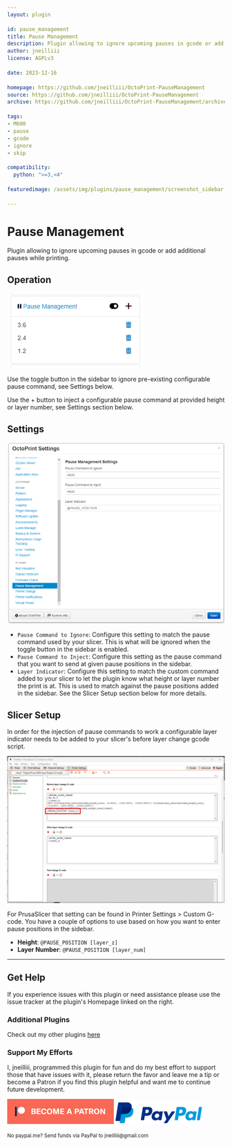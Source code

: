 ```yaml
---
layout: plugin

id: pause_management
title: Pause Management
description: Plugin allowing to ignore upcoming pauses in gcode or add additional pauses while printing.
author: jneilliii
license: AGPLv3

date: 2023-12-16

homepage: https://github.com/jneilliii/OctoPrint-PauseManagement
source: https://github.com/jneilliii/OctoPrint-PauseManagement
archive: https://github.com/jneilliii/OctoPrint-PauseManagement/archive/master.zip

tags:
- M600
- pause
- gcode
- ignore
- skip

compatibility:
  python: ">=3,<4"

featuredimage: /assets/img/plugins/pause_management/screenshot_sidebar.png

---
```


# Pause Management

Plugin allowing to ignore upcoming pauses in gcode or add additional pauses while printing.

## Operation

![sidebar screenshot](/assets/img/plugins/pause_management/screenshot_sidebar.png)

Use the toggle button in the sidebar to ignore pre-existing configurable pause command, see Settings below.

Use the + button to inject a configurable pause command at provided height or layer number, see Settings section below.


## Settings

![screenshot settings](/assets/img/plugins/pause_management/screenshot_settings.png)

- `Pause Command to Ignore`: Configure this setting to match the pause command used by your slicer. This is what will be ignored when the toggle button in the sidebar is enabled.
- `Pause Command to Inject`: Configure this setting as the pause command that you want to send at given pause positions in the sidebar.
- `Layer Indicator`: Configure this setting to match the custom command added to your slicer to let the plugin know what height or layer number the print is at. This is used to match against the pause positions added in the sidebar. See the Slicer Setup section below for more details.

## Slicer Setup

In order for the injection of pause commands to work a configurable layer indicator needs to be added to your slicer's before layer change gcode script.

![prusa screenshot](/assets/img/plugins/pause_management/screenshot_prusa.png)

For PrusaSlicer that setting can be found in Printer Settings > Custom G-code. You have a couple of options to use based on how you want to enter pause positions in the sidebar.

- **Height**: `@PAUSE_POSITION [layer_z]`
- **Layer Number**: `@PAUSE_POSITION [layer_num]`

---

## Get Help

If you experience issues with this plugin or need assistance please use the issue tracker at the plugin's Homepage linked on the right.

### Additional Plugins

Check out my other plugins [here](https://plugins.octoprint.org/by_author/#jneilliii)

### Support My Efforts
I, jneilliii, programmed this plugin for fun and do my best effort to support those that have issues with it, please return the favor and leave me a tip or become a Patron if you find this plugin helpful and want me to continue future development.

[![Patreon](/assets/img/plugins/pause_management/patreon-with-text-new.png)](https://www.patreon.com/jneilliii) [![paypal](/assets/img/plugins/pause_management/paypal-with-text.png)](https://paypal.me/jneilliii)

<small>No paypal.me? Send funds via PayPal to jneilliii&#64;gmail&#46;com</small>
